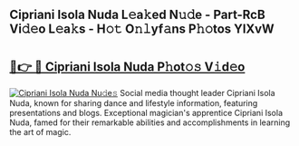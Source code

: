 ## Cipriani Isola Nuda L𝚎a𝚔ed N𝚞𝚍e - Part-RcB Vi𝚍𝚎o L𝚎a𝚔s - H𝚘𝚝 O𝚗𝚕yf𝚊ns P𝚑𝚘tos YlXvW

# <h2><a href="http://kf3lpkh.oniu.top/?m=Cipriani+Isola+Nuda">🔗👉 🔴 Cipriani Isola Nuda P𝚑ot𝚘𝚜 V𝚒d𝚎o</a></h2>

[![Cipriani Isola Nuda Nu𝚍e𝚜](https://i.imgur.com/0qMVB7G.gif)](http://kf3lpkh.oniu.top/?m=Cipriani+Isola+Nuda)
Social media thought leader Cipriani Isola Nuda, known for sharing dance and lifestyle information, featuring presentations and blogs. Exceptional magician's apprentice Cipriani Isola Nuda, famed for their remarkable abilities and accomplishments in learning the art of magic.  
